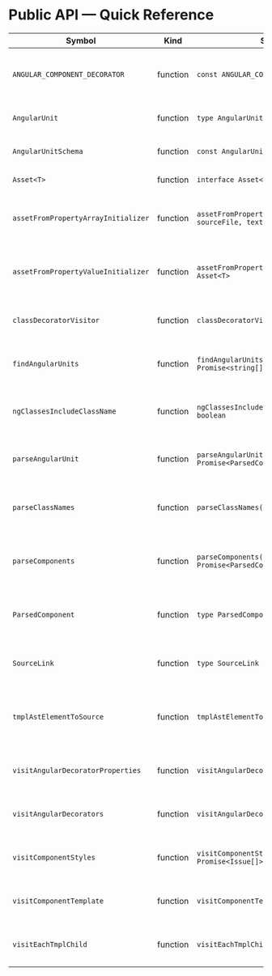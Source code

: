 # Public API — Quick Reference

| Symbol                              | Kind     | Signature                                                                     | Summary                                                |
| ----------------------------------- | -------- | ----------------------------------------------------------------------------- | ------------------------------------------------------ |
| `ANGULAR_COMPONENT_DECORATOR`       | function | `const ANGULAR_COMP...`                                                       | Constant for Angular component decorator string        |
| `AngularUnit`                       | function | `type AngularUnit = z.infer<…>`                                               | Union type for Angular unit types                      |
| `AngularUnitSchema`                 | function | `const AngularUnitSchema = z.enum…`                                           | Zod schema for Angular unit types                      |
| `Asset<T>`                          | function | `interface Asset<T>`                                                          | Typed asset wrapper                                    |
| `assetFromPropertyArrayInitializer` | function | `assetFromPropertyArrayInitializer(prop, sourceFile, textParser): Asset<T>[]` | Create assets from array property initializers         |
| `assetFromPropertyValueInitializer` | function | `assetFromPropertyValueInitializer(opts): Asset<T>`                           | Create asset from property value initializer           |
| `classDecoratorVisitor`             | function | `classDecoratorVisitor(opts): Visitor`                                        | Iterate class decorators in a SourceFile               |
| `findAngularUnits`                  | function | `findAngularUnits(directory, unit): Promise<string[]>`                        | Find Angular unit files by type in directory           |
| `ngClassesIncludeClassName`         | function | `ngClassesIncludeClassName(src, name): boolean`                               | Check if class name exists inside `[ngClass]` bindings |
| `parseAngularUnit`                  | function | `parseAngularUnit(directory, unit): Promise<ParsedComponent[]>`               | Parse Angular units in a directory                     |
| `parseClassNames`                   | function | `parseClassNames(str): string[]`                                              | Split string into individual CSS class names           |
| `parseComponents`                   | function | `parseComponents(files): Promise<ParsedComponent[]>`                          | Parse TS/TSX components into AST descriptors           |
| `ParsedComponent`                   | function | `type ParsedComponent`                                                        | Type for parsed Angular component data                 |
| `SourceLink`                        | function | `type SourceLink`                                                             | Type for source file location reference                |
| `tmplAstElementToSource`            | function | `tmplAstElementToSource(el): Source`                                          | Convert template AST elements to source map location   |
| `visitAngularDecoratorProperties`   | function | `visitAngularDecoratorProperties(opts)`                                       | Visit properties of Angular decorators                 |
| `visitAngularDecorators`            | function | `visitAngularDecorators(opts)`                                                | Traverse decorators & return matches                   |
| `visitComponentStyles`              | function | `visitComponentStyles(comp, arg, cb): Promise<Issue[]>`                       | Visit component styles with callback                   |
| `visitComponentTemplate`            | function | `visitComponentTemplate(comp, arg, cb)`                                       | Run visitor against a component's template             |
| `visitEachTmplChild`                | function | `visitEachTmplChild(nodes, visitor)`                                          | Visit each template AST child node                     |
